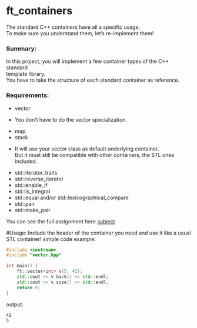 # ft_containers
The standard C++ containers have all a specific usage.  
To make sure you understand them, let’s re-implement them!

### Summary:
In this project, you will implement a few container types of the C++ standard  
template library.  
You have to take the structure of each standard container as reference.  

### Requirements:
* vector
+ You don’t have to do the vector<bool> specialization.
* map
* stack
+ It will use your vector class as default underlying container.  
  But it must still be compatible with other containers, the STL ones included.
* std::iterator_traits
* std::reverse_iterator
* std::enable_if
* std::is_integral
* std::equal and/or std::lexicographical_compare
* std::pair
* std::make_pair

You can see the full assignment here [subject](https://github.com/cbridget42/ft_containers/blob/main/subject/en.subject.pdf)

#Usage:
Include the header of the container you need and use it like a usual STL container!
simple code example:
```c++
#include <iostream>
#include "vector.hpp"

int main() {
	ft::vector<int> v(5, 42);
	std::cout << v.back() << std::endl;
	std::cout << v.size() << std::endl;
	return 0;
}
```
output:
```bash
42
5
```